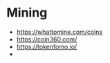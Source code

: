 Mining
==========

* https://whattomine.com/coins
* https://coin360.com/
* https://tokenfomo.io/
* 
